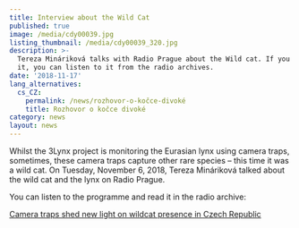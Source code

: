 ```yaml
---
title: Interview about the Wild Cat
published: true
image: /media/cdy00039.jpg
listing_thumbnail: /media/cdy00039_320.jpg
description: >-
  Tereza Mináriková talks with Radio Prague about the Wild cat. If you missed
  it, you can listen to it from the radio archives.
date: '2018-11-17'
lang_alternatives:
  cs_CZ:
    permalink: /news/rozhovor-o-kočce-divoké
    title: Rozhovor o kočce divoké
category: news
layout: news
---
```

Whilst the 3Lynx project is monitoring the Eurasian lynx using camera traps, sometimes, these camera traps capture other rare species – this time it was a wild cat. On Tuesday, November 6, 2018, Tereza Mináriková talked about the wild cat and the lynx on Radio Prague.

You can listen to the programme and read it in the radio archive:

[Camera traps shed new light on wildcat presence in Czech Republic ](https://www.radio.cz/en/section/in-focus/camera-traps-shed-new-light-on-wildcat-presence-in-czech-republic)

